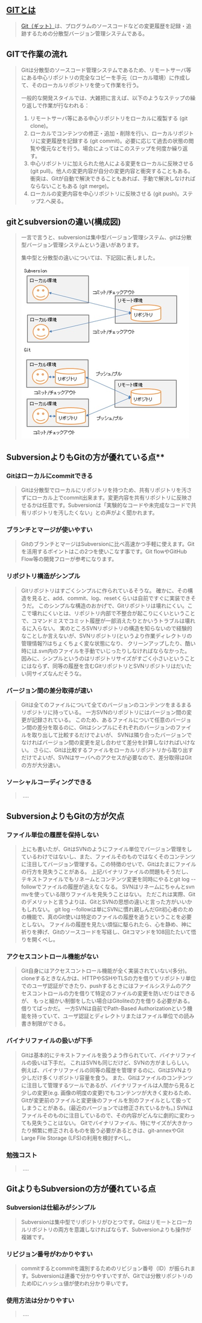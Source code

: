 ## **[GITとは](https://ja.wikipedia.org/wiki/Git)** ##
 > [Git（ギット）](https://ja.wikipedia.org/wiki/Git)は、プログラムのソースコードなどの変更履歴を記録・追跡するための分散型バージョン管理システムである。
## **GITで作業の流れ** ##
 > Gitは分散型のソースコード管理システムであるため、リモートサーバ等にある中心リポジトリの完全なコピーを手元（ローカル環境）に作成して、そのローカルリポジトリを使って作業を行う。
 >
 > 一般的な開発スタイルでは、大雑把に言えば、以下のようなステップの繰り返しで作業が行なわれる：
 >
 > 1. リモートサーバ等にある中心リポジトリをローカルに複製する (git clone)。
 > 2. ローカルでコンテンツの修正・追加・削除を行い、ローカルリポジトリに変更履歴を記録する (git commit)。必要に応じて過去の状態の閲覧や復元などを行う。場合によってはこのステップを何度か繰り返す。
 > 3. 中心リポジトリに加えられた他人による変更をローカルに反映させる (git pull)。他人の変更内容が自分の変更内容と衝突することもある。衝突は、Gitが自動で解決できることもあれば、手動で解決しなければならないこともある (git merge)。
 > 4. ローカルの変更内容を中心リポジトリに反映させる (git push)。ステップ2.へ戻る。

## **gitとsubversionの違い(構成図)**

> 一言で言うと、subversionは集中型バージョン管理システム、gitは分散型バージョン管理システムという違いがあります。
>
> 集中型と分散型の違いについては、下記図に表しました。
>
> ![](https://github.com/KenshinSky/GitHub/blob/master/images/pic1.png)



## SubversionよりもGitの方が優れている点**

### 		**Gitはローカルにcommitできる**

> Gitは分散型でローカルにリポジトリを持つため、共有リポジトリを汚さずにローカル上でcommit出来ます。変更内容を共有リポジトリに反映させるかは任意です。Subversionは「実験的なコードや未完成なコードで共有リポジトリを汚したくない」との声がよく聞かれます。

### 		ブランチとマージが使いやすい

> GitのブランチとマージはSubversionに比べ高速かつ手軽に使えます。Gitを活用するポイントはこの2つを使いこなす事です。Git flowやGitHub Flow等の開発フローが参考になります。

### 		リポジトリ構造がシンプル

> Gitリポジトリはすごくシンプルに作られているそうな。 確かに、その構造を見ると、add、commit、log、resetくらいは自前ですぐに実装できそうだ。
> このシンプルな構造のおかげで、Gitリポジトリは壊れにくい。ここで壊れにくいとは、リポジトリ内部で不整合が起こりにくいということで、コマンドミスでコミット履歴が一部消えたりとかいうトラブルは壊れるに入らない。
> 実のところSVNリポジトリの構造を知らないので経験的なことしか言えないが、SVNリポジトリ(というより作業ディレクトリの管理情報?)はちょくちょく変な状態になり、
> クリーンアップしたり、酷い時には.svn内のファイルを手動でいじったりしなければならなかった。
> 因みに、シンプルというのはリポジトリサイズがすごく小さいということにはならず、同等の履歴を含むGitリポジトリとSVNリポジトリはだいたい同サイズなんだそうな。	

###  		バージョン間の差分取得が速い

> Gitは全てのファイルについて全てのバージョンのコンテンツをまるまるリポジトリに持っている。 一方SVNのリポジトリにはバージョン間の変更が記録されている。
> このため、あるファイルについて任意のバージョン間の差分を取るのに、Gitはシンプルにそれぞれのバージョンのファイルを取り出して比較するだけでよいが、
> SVNは隣り合ったバージョンでなければバージョン間の変更を足し合わせて差分を計算しなければいけない。
> さらに、Gitは比較するファイルをローカルリポジトリから取り出すだけでよいが、SVNはサーバへのアクセスが必要なので、差分取得はGitの方が大分速い。	

### 	 	ソーシャルコーディングできる

> ​	....



## SubversionよりもGitの方が欠点

### 	ファイル単位の履歴を保持しない

> 上にも書いたが、GitはSVNのようにファイル単位でバージョン管理をしているわけではないし、また、ファイルそのものではなくそのコンテンツに注目してバージョン管理する。この特徴のせいで、Gitはたまにファイルの行方を見失うことがある。
> 上記バイナリファイルの問題もそうだし、テキストファイルでもリネームとコンテンツ変更を同時にやるとgit log --followでファイルの履歴が追えなくなる。
> SVNはリネームにちゃんとsvn mvを使っている限りファイルを見失うことはない。
> ただこれは実際、Gitのデメリットと言うよりは、GitとSVNの思想の違いと言った方がいいかもしれない。 git log --followは単にSVNに慣れ親しんだGit初心者のための機能で、真のGit使いは特定のファイルの履歴を追うということを必要としない。
> ファイルの履歴を見たい煩悩に駆られたら、心を静め、神に祈りを捧げ、Gitのソースコードを写経し、Gitコマンドを108回たたいて悟りを開くべし。	

### 	アクセスコントロール機能がない

> Git自身にはアクセスコントロール機能が全く実装されていない(多分)。
> cloneするときなんかは、HTTPやSSHやTLSの力を借りてリポジトリ単位でのユーザ認証ができたり、pushするときにはファイルシステムのアクセスコントロールの力を借りて特定のファイルの変更を防いだりはできるが、
> もっと細かい制御をしたい場合はGitoliteの力を借りる必要がある。
> 借りてばっかだ。
> 一方SVNは自前でPath-Based Authorizationという機能を持っていて、ユーザ認証とディレクトリまたはファイル単位での読み書き制限ができる。​	

### 	バイナリファイルの扱いが下手

> Gitは基本的にテキストファイルを扱うよう作られていて、バイナリファイルの扱いは下手だ。 これはSVNも同じだけど、SVNの方がましらしい。
> 例えば、バイナリファイルの同等の履歴を管理するのに、GitはSVNより少しだけ多くリポジトリ容量を食う。
> また、Gitはファイルのコンテンツに注目して管理するツールであるが、バイナリファイルは人間から見ると少しの変更(e.g. 画像の明度の変更)でもコンテンツが大きく変わるため、
> Gitが変更前のファイルと変更後のファイルを別のファイルとして扱ってしまうことがある。(最近のバージョンでは修正されているかも。)
> SVNはファイルそのものに注目しているので、その内容がどんなに劇的に変わっても見失うことはない。
> Gitでバイナリファイル、特にサイズが大きかったり頻繁に修正されるものを扱う必要があるときは、git-annexやGit Large File Storage (LFS)の利用を検討すべし。	

### 	勉強コスト

> ​	....

## GitよりもSubversionの方が優れている点

### 	Subversionは仕組みがシンプル

> Subversionは集中型でリポジトリがひとつです。Gitはリモートとローカルリポジトリの両方を意識しなければならず、Subversionよりも操作が複雑です。

### 	リビジョン番号がわかりやすい

> commitするとcommitを識別するためのリビジョン番号（ID）が振られます。Subversionは連番で分かりやすいですが、Gitでは分散リポジトリのためIDにハッシュ値が使われ分かり辛いです。

### 	使用方法は分かりやすい

> ​	....

